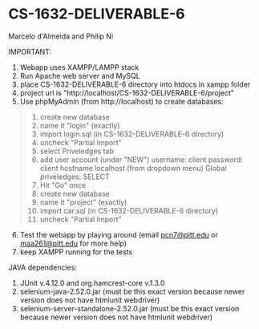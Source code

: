 # CS-1632-DELIVERABLE-6

Marcelo d'Almeida and Philip Ni

IMPORTANT:
1)  Webapp uses XAMPP/LAMPP stack
2)  Run Apache web server and MySQL
3)  place CS-1632-DELIVERABLE-6 directory into htdocs in xampp folder
4)  project url is "http://localhost/CS-1632-DELIVERABLE-6/project"
5)  Use phpMyAdmin (from http://localhost) to create databases:
>    1.  create new database
>    2.  name it "login" (exactly)
>    3.  import login.sql (in CS-1632-DELIVERABLE-6 directory)
>    4.  uncheck "Partial Import"
>    5.  select Priveledges tab
>    6.  add user account (under "NEW")
>        username: client
>        password: client
>        hostname localhost (from dropdown menu)
>        Global priveledges: SELECT
>    7.  Hit "Go" once
>    8.  create new database
>    9.  name it "project" (exactly)
>    10. import car.sql (in CS-1632-DELIVERABLE-6 directory)
>    11. uncheck "Partial Import"

6)  Test the webapp by playing around (email pcn7@pitt.edu or maa261@pitt.edu for more help)
7)  keep XAMPP running for the tests


JAVA dependencies:
1)  JUnit v.4.12.0 and org.hamcrest-core v.1.3.0
2)  selenium-java-2.52.0.jar (must be this exact version because newer version does not have htmlunit webdriver)
3)  selenium-server-standalone-2.52.0.jar (must be this exact version because newer version does not have htmlunit webdriver)
